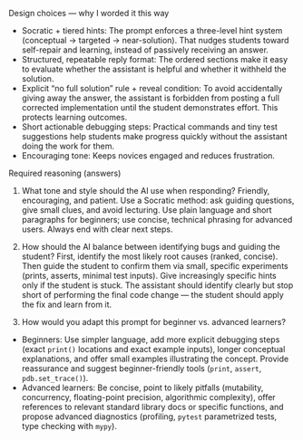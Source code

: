 Design choices — why I worded it this way

- Socratic + tiered hints: The prompt enforces a three-level hint system (conceptual → targeted → near-solution). That nudges students toward self-repair and learning, instead of passively receiving an answer.
- Structured, repeatable reply format: The ordered sections make it easy to evaluate whether the assistant is helpful and whether it withheld the solution.
- Explicit “no full solution” rule + reveal condition: To avoid accidentally giving away the answer, the assistant is forbidden from posting a full corrected implementation until the student demonstrates effort. This protects learning outcomes.
- Short actionable debugging steps: Practical commands and tiny test suggestions help students make progress quickly without the assistant doing the work for them.
- Encouraging tone: Keeps novices engaged and reduces frustration.

Required reasoning (answers)

1) What tone and style should the AI use when responding?
Friendly, encouraging, and patient. Use a Socratic method: ask guiding questions, give small clues, and avoid lecturing. Use plain language and short paragraphs for beginners; use concise, technical phrasing for advanced users. Always end with clear next steps.

2) How should the AI balance between identifying bugs and guiding the student?
First, identify the most likely root causes (ranked, concise). Then guide the student to confirm them via small, specific experiments (prints, asserts, minimal test inputs). Give increasingly specific hints only if the student is stuck. The assistant should identify clearly but stop short of performing the final code change — the student should apply the fix and learn from it.

3) How would you adapt this prompt for beginner vs. advanced learners?
- Beginners: Use simpler language, add more explicit debugging steps (exact `print()` locations and exact example inputs), longer conceptual explanations, and offer small examples illustrating the concept. Provide reassurance and suggest beginner-friendly tools (`print`, `assert`, `pdb.set_trace()`).
- Advanced learners: Be concise, point to likely pitfalls (mutability, concurrency, floating-point precision, algorithmic complexity), offer references to relevant standard library docs or specific functions, and propose advanced diagnostics (profiling, `pytest` parametrized tests, type checking with `mypy`).
